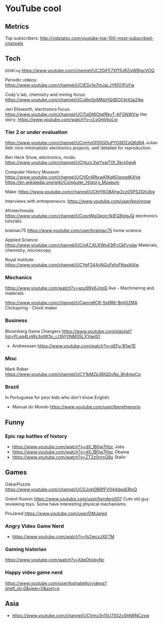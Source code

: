 # YouTube cool

## Metrics

Top subscribers: http://vidstatsx.com/youtube-top-100-most-subscribed-channels

## Tech

`EEVBlog` https://www.youtube.com/channel/UC2DjFE7Xf11URZqWBigcVOQ

Periodic videos: https://www.youtube.com/channel/UCtESv1e7ntJaLJYKIO1FoYw

Cody's lab, chemistry and mining focus: https://www.youtube.com/channel/UCu6mSoMNzHQiBIOCkHUa2Aw

Jeri Ellsworth, electronics focus: https://www.youtube.com/channel/UClTpDNIOtgfRkyT-AFGNWVw Her story: <https://www.youtube.com/watch?v=cLy0mVkoLio>

### Tier 2 or under evaluation

https://www.youtube.com/channel/UCmHvGf00GDuPYG9DZqQKd9A Julian Ilett: nice minimalistic electronics projects, well detailed for reproduction.

Ben Heck Show, electronics, mods: https://www.youtube.com/channel/UChturLXwYxwTOf_5krs0qvA

Computer History Museum <https://www.youtube.com/channel/UCHDr4RtxwA1KqKGwxgdK4Vg> <https://en.wikipedia.org/wiki/Computer_History_Museum>

Make: <https://www.youtube.com/channel/UChtY6O8Ahw2cz05PS2GhUbg>

Interviews with entrepreneurs: https://www.youtube.com/user/kevinrose

Afrotechmods https://www.youtube.com/channel/UCosnWgi3eorc1klEQ8pIgJQ electronics tutorials.

brainiac75 <https://www.youtube.com/user/brainiac75> home science

Applied Science <https://www.youtube.com/channel/UCivA7_KLKWo43tFcCkFvydw> Materials, chemistry, microscopy.

Royal Institute: <https://www.youtube.com/channel/UCYeF244yNGuFefuFKqxIAXw>

### Mechanics

<https://www.youtube.com/watch?v=wsz99y6JnpQ> Ave - Machinering and materials: 

<https://www.youtube.com/channel/UCworsKCR-Sx6R6-BnIjS2MA> Clickspring - Clock maker

### Business

Bloomberg Game Changers https://www.youtube.com/playlist?list=PLqq4LnWs3olW3n_rJ3hY0NM35LXYgelS1

- Andreessen <https://www.youtube.com/watch?v=qEFu-B1wj1E>

### Misc

Mark Rober https://www.youtube.com/channel/UCY1kMZp36IQSyNx_9h4mpCg

### Brazil

In Portuguese for poor kids who don't know English:

- Manual do Mundo <https://www.youtube.com/user/iberethenorio>

## Funny

### Epic rap battles of history

- <https://www.youtube.com/watch?v=dX_1B0w7Hzc> Jobs
- <https://www.youtube.com/watch?v=dX_1B0w7Hzc> Obama
- <https://www.youtube.com/watch?v=ZT2z0nrsQ8o> Stalin

## Games

OskarPuzzle https://www.youtube.com/channel/UCGJykI0BRfFV044deqERlxQ

Grand Illusion https://www.youtube.com/user/henders007 Cute old guy reviewing toys. Some have interesting physical mechanisms.

ProJared https://www.youtube.com/user/DMJared

### Angry Video Game Nerd

- <https://www.youtube.com/watch?v=fs2wczJXETM>

### Gaming historian

<https://www.youtube.com/watch?v=XdeDtiobyNc>

### Happy video game nerd

<https://www.youtube.com/user/lophatjello/videos?shelf_id=0&view=0&sort=p>

## Asia

- <https://www.youtube.com/channel/UCVmz3n15U7S52xShN8NCzsw>
